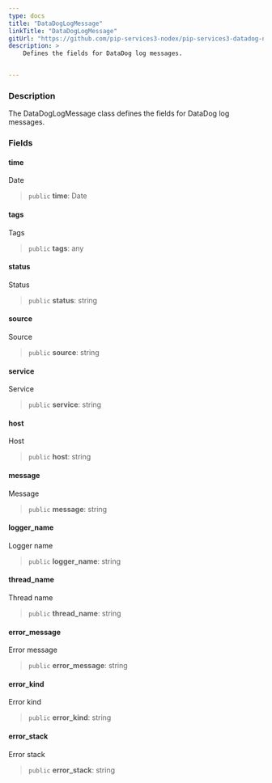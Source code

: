 ```yaml
---
type: docs
title: "DataDogLogMessage"
linkTitle: "DataDogLogMessage"
gitUrl: "https://github.com/pip-services3-nodex/pip-services3-datadog-nodex"
description: >
    Defines the fields for DataDog log messages.


---
```


### Description

The DataDogLogMessage class defines the fields for DataDog log messages.


### Fields

<span class="hide-title-link">

#### time
Date
> `public` **time**: Date
#### tags
Tags
> `public` **tags**: any
#### status
Status
> `public` **status**: string
#### source
Source
> `public` **source**: string
#### service
Service
> `public` **service**: string
#### host
Host
> `public` **host**: string
#### message
Message
> `public` **message**: string
#### logger_name
Logger name
> `public` **logger_name**: string
#### thread_name
Thread name
> `public` **thread_name**: string
#### error_message
Error message
> `public` **error_message**: string
#### error_kind
Error kind
> `public` **error_kind**: string
#### error_stack
Error stack
> `public` **error_stack**: string

</span>
